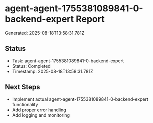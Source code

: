 # agent-agent-1755381089841-0-backend-expert Report

Generated: 2025-08-18T13:58:31.781Z

## Status
- Task: agent-agent-1755381089841-0-backend-expert
- Status: Completed
- Timestamp: 2025-08-18T13:58:31.781Z

## Next Steps
- Implement actual agent-agent-1755381089841-0-backend-expert functionality
- Add proper error handling
- Add logging and monitoring
